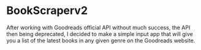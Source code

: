 # BookScraperv2

After working with Goodreads official API without much success, the API then being deprecated, I decided to make a simple input app that will give you a list of the latest books in any given genre on the Goodreads website.
